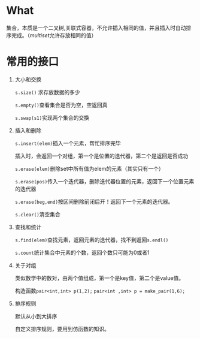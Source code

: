 # What

集合，本质是一个二叉树,关联式容器，不允许插入相同的值，并且插入时自动排序完成。（$multiset$允许存放相同的值）

# 常用的接口

1. 大小和交换

   ``s.size()`` 求存放数据的多少

   ``s.empty()``查看集合是否为空，空返回真

   ``s.swap(s1)``实现两个集合的交换

2. 插入和删除

   ``s.insert(elem)``插入一个元素，帮忙排序完毕

   插入时，会返回一个对组，第一个是位置的迭代器，第二个是返回是否成功

   ``s.erase(elem)``删除set中所有值为elem的元素（其实只有一个）

   ``s.erase(pos)``传入一个迭代器，删除迭代器位置的元素，返回下一个位置元素的迭代器

   ``s.erase(beg,end)``按区间删除前闭后开！返回下一个元素的迭代器。

   ``s.clear()``清空集合

3. 查找和统计

   ``s.find(elem)``查找元素，返回元素的迭代器，找不到返回``s.endl()``

   ``s.count``统计集合中元素的个数，返回个数只可能为0或者1

4. 关于对组

   类似数学中的数对，由两个值组成，第一个是key值，第二个是value值。

   构造函数``pair<int,int> p(1,2);`` ``pair<int ,int> p = make_pair(1,6);``

5. 排序规则

   默认从小到大排序

   自定义排序规则，要用到仿函数的知识。







